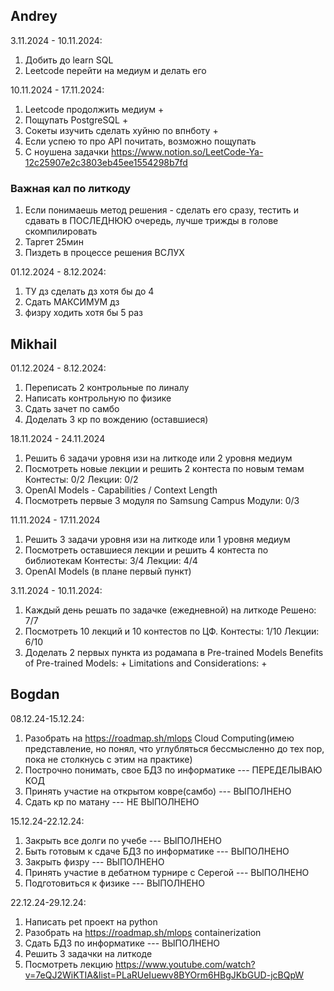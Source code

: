 ## Andrey
3.11.2024 - 10.11.2024:
1. Добить до learn SQL
2. Leetcode перейти на медиум и делать его

10.11.2024 - 17.11.2024:
1. Leetcode продолжить медиум + 
2. Пощупать PostgreSQL +
3. Сокеты изучить сделать хуйню по впнботу +
4. Если успею то про API почитать, возможно пощупать
5. С ноушена задачки https://www.notion.so/LeetCode-Ya-12c25907e2c3803eb45ee1554298b7fd

### Важная кал по литкоду
1) Если понимаешь метод решения - сделать его сразу, тестить и сдавать в ПОСЛЕДНЮЮ очередь, лучше трижды в голове скомпилировать
2) Таргет 25мин
3) Пиздеть в процессе решения ВСЛУХ

01.12.2024 - 8.12.2024:
1. ТУ дз сделать дз хотя бы до 4
2. Сдать МАКСИМУМ дз
3. физру ходить хотя бы 5 раз

## Mikhail
01.12.2024 - 8.12.2024:
1. Переписать 2 контрольные по линалу
2. Написать контрольную по физике
3. Сдать зачет по самбо
4. Доделать 3 кр по вождению (оставшиеся)

18.11.2024 - 24.11.2024
1. Решить 6 задачи уровня изи на литкоде или 2 уровня медиум
2. Посмотреть новые лекции и решить 2 контеста по новым темам
    Контесты: 0/2
    Лекции:   0/2
3. OpenAI Models - Capabilities / Context Length
4. Посмотреть первые 3 модуля по Samsung Campus
    Модули:   0/3

11.11.2024 - 17.11.2024
1. Решить 3 задачи уровня изи на литкоде или 1 уровня медиум
2. Посмотреть оставшиеся лекции и решить 4 контеста по библиотекам
    Контесты: 3/4
    Лекции:   4/4
3. OpenAI Models (в плане первый пункт)

3.11.2024 - 10.11.2024:
1. Каждый день решать по задачке (ежедневной) на литкоде 
    Решено: 7/7
2. Посмотреть 10 лекций и 10 контестов по ЦФ. 
    Контесты: 1/10
    Лекции: 6/10
3. Доделать 2 первых пункта из родамапа в Pre-trained Models
    Benefits of Pre-trained Models: +
    Limitations and Considerations: +

## Bogdan
08.12.24-15.12.24:
1. Разобрать на https://roadmap.sh/mlops Cloud Computing(имею представление, но понял, что углубляться бессмысленно до тех пор, пока не столкнусь с этим на практике)
2. Построчно понимать, свое БДЗ по информатике --- ПЕРЕДЕЛЫВАЮ КОД
3. Принять участие на открытом ковре(самбо) --- ВЫПОЛНЕНО
4. Сдать кр по матану --- НЕ ВЫПОЛНЕНО

15.12.24-22.12.24:
1. Закрыть все долги по учебе --- ВЫПОЛНЕНО
2. Быть готовым к сдаче БДЗ по информатике --- ВЫПОЛНЕНО
3. Закрыть физру --- ВЫПОЛНЕНО
4. Принять участие в дебатном турнире с Серегой --- ВЫПОЛНЕНО
5. Подготовиться к физике  --- ВЫПОЛНЕНО

22.12.24-29.12.24:
1. Написать pet проект на python
2. Разобрать на https://roadmap.sh/mlops containerization
3. Сдать БДЗ по информатике --- ВЫПОЛНЕНО
4. Решить 3 задачки на литкоде
5. Посмотреть лекцию https://www.youtube.com/watch?v=7eQJ2WiKTIA&list=PLaRUeIuewv8BYOrm6HBgJKbGUD-jcBQpW

